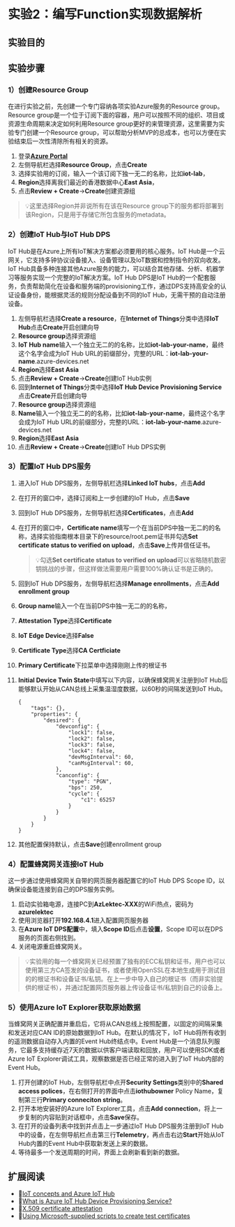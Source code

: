 # 实验2：编写Function实现数据解析

## 实验目的



## 实验步骤

### 1）创建Resource Group

在进行实验之前，先创建一个专门容纳各项实验Azure服务的Resource group。Resource group是一个位于订阅下面的容器，用户可以按照不同的组织、项目或资源生命周期来决定如何利用Resource group更好的来管理资源，这里需要为实验专门创建一个Resource group，可以帮助分析MVP的总成本，也可以方便在实验结束后一次性清除所有相关的资源。

1. 登录[**Azure Portal**](portal.azure.com)
2. 左侧导航栏选择**Resource Group**，点击**Create**
3. 选择实验用的订阅，输入一个该订阅下独一无二的名称，比如**iot-lab**，
4. **Region**选择离我们最近的香港数据中心**East Asia**，
5. 点击**Review + Create**->**Create**创建资源组

> 💡这里选择Region并非说所有在该在Resource group下的服务都将部署到该Region，只是用于存储它所包含服务的metadata。

### 2）创建IoT Hub与IoT Hub DPS

IoT Hub是在Azure上所有IoT解决方案都必须要用的核心服务。IoT Hub是一个云网关，它支持多钟协议设备接入、设备管理以及IoT数据和控制指令的双向收发。IoT Hub具备多种连接其他Azure服务的能力，可以结合其他存储、分析、机器学习等服务实现一个完整的IoT解决方案。IoT Hub DPS是IoT Hub的一个配套服务，负责帮助简化在设备和服务端的provisioning工作，通过DPS支持高安全的认证设备身份，能根据灵活的规则分配设备到不同的IoT Hub，无需干预的自动注册设备。

1. 左侧导航栏选择**Create a resource**，在**Internet of Things**分类中选择**IoT Hub**点击**Create**开启创建向导
2. **Resource group**选择资源组
3. **IoT Hub name**输入一个独立无二的的名称，比如**iot-lab-your-name**，最终这个名字会成为IoT Hub URL的前缀部分，完整的URL：**iot-lab-your-name**.azure-devices.net
4. **Region**选择**East Asia**
5. 点击**Review + Create**->**Create**创建IoT Hub实例
6. 回到**Internet of Things**分类中选择**IoT Hub Device Provisioning Service**点击**Create**开启创建向导
7. **Resource group**选择资源组
8. **Name**输入一个独立无二的的名称，比如**iot-lab-your-name**，最终这个名字会成为IoT Hub URL的前缀部分，完整的URL：**iot-lab-your-name**.azure-devices.net
9. **Region**选择**East Asia**
10. 点击**Review + Create**->**Create**创建IoT Hub DPS实例

### 3）配置IoT Hub DPS服务

1. 进入IoT Hub DPS服务，左侧导航栏选择**Linked IoT hubs**，点击**Add**
2. 在打开的窗口中，选择订阅和上一步创建的IoT Hub，点击**Save**
3. 回到IoT Hub DPS服务，左侧导航栏选择**Certificates**，点击**Add**
4. 在打开的窗口中，**Certificate name**填写一个在当前DPS中独一无二的的名称，选择实验指南根本目录下的resource/root.pem证书并勾选**Set certificate status to verified on upload**，点击**Save**上传并信任证书。
   > 💡勾选**Set certificate status to verified on upload**可以省略随机数密钥挑战的步骤，但这样做法需要用户需要100%确认证书是正确的。
5. 回到IoT Hub DPS服务，左侧导航栏选择**Manage enrollments**，点击**Add enrollment group**
6. **Group name**输入一个在当前DPS中独一无二的的名称，
7. **Attestation Type**选择**Certificate**
8. **IoT Edge Device**选择**False**
9. **Certificate Type**选择**CA Certficiate**
10. **Primary Certificate**下拉菜单中选择刚刚上传的根证书
11. **Initial Device Twin State**中填写以下内容，以确保蜂窝网关注册到IoT Hub后能够默认开始从CAN总线上采集温湿度数据，以60秒的间隔发送到IoT Hub。
    
    ```
    {
        "tags": {},
        "properties": {
            "desired": {
                "devconfig": {
                    "lock1": false,
                    "lock2": false,
                    "lock3": false,
                    "lock4": false,
                    "devMsgInterval": 60,
                    "canMsgInterval": 60,
                },
                "canconfig": {
                    "type": "PGN",
                    "bps": 250,
                    "cycle": {
                        "c1": 65257
                    }
                }
            }
        }
    }
    ```
    
12. 其他配置保持默认，点击**Save**创建enrollment group

### 4）配置蜂窝网关连接IoT Hub

这一步通过使用蜂窝网关自带的网页服务器配置它的IoT Hub DPS Scope ID，以确保设备能连接到自己的DPS服务实例。

1. 启动实验箱电源，连接PC到**AzLektec-XXX**的WiFi热点，密码为**azurelektec**
2. 使用浏览器打开**192.168.4.1**进入配置网页服务器
3. 在**Azure IoT DPS配置**中，填入**Scope ID**后点击**设置**，Scope ID可以在DPS服务的页面右侧找到。
4. 关闭电源重启蜂窝网关。

> 💡实验用的每一个蜂窝网关已经预置了独有的ECC私钥和证书，用户也可以使用第三方CA签发的设备证书，或者使用OpenSSL在本地生成用于测试目的的根证书和设备证书/私钥。在上一步中导入自己的根证书（而非实验提供的根证书），并通过配置网页服务器上传设备证书/私钥到自己的设备上。

### 5）使用Azure IoT Explorer获取原始数据

当蜂窝网关正确配置并重启后，它将从CAN总线上按照配置，以固定的间隔采集和发送对应CAN ID的原始数据到IoT Hub。在默认的情况下，IoT Hub将所有收到的遥测数据自动存入内置的Event Hub终结点中。Event Hub是一个消息队列服务，它最多支持缓存近7天的数据以供客户端读取和回放，用户可以使用SDK或者Azure IoT Explorer调试工具，观察数据是否已经正常的进入到了IoT Hub内部的Event Hub。

1. 打开创建的IoT Hub，左侧导航栏中点开**Security Settings**类别中的**Shared access polices**，在右侧打开的界面中点击**iothubowner** Policy Name，复制第三行**Primary conneciton string**。
2. 打开本地安装好的Azure IoT Explorer工具，点击**Add connection**，将上一步复制的内容贴到对话框中，点击**Save**保存。
3. 在打开的设备列表中找到并点击上一步通过IoT Hub DPS服务注册到IoT Hub中的设备，在左侧导航栏点击第三行**Telemetry**，再点击右边**Start**开始从IoT Hub内置的Event Hub中获取新发送上来的数据。
4. 等待最多一个发送周期的时间，界面上会刷新看到新的数据。

## 扩展阅读

- 🔗[IoT concepts and Azure IoT Hub](https://docs.microsoft.com/en-us/azure/iot-hub/iot-concepts-and-iot-hub)
- 🔗[What is Azure IoT Hub Device Provisioning Service?](https://docs.microsoft.com/en-us/azure/iot-dps/about-iot-dps)
- 🔗[X.509 certificate attestation](https://docs.microsoft.com/en-us/azure/iot-dps/concepts-x509-attestation)
- 🔗[Using Microsoft-supplied scripts to create test certificates](https://docs.microsoft.com/en-us/azure/iot-hub/tutorial-x509-scripts)